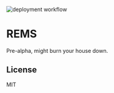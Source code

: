 ![deployment workflow](https://github.com/halfbakedio/rems/actions/workflows/deploy.yml/badge.svg)

# REMS

Pre-alpha, might burn your house down.

## License

MIT
